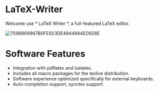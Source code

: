 # LaTeX-Writer
Welcome use * LaTeX Writer *, a full-featured LaTeX editor.

![759B869967B0FE923DE4944684ED928E](https://user-images.githubusercontent.com/106484439/183297333-0c7f4233-e969-4e7f-9011-0828fd1c9981.png)


# Software Features
- Integration with pdflatex and lualatex.
- Includes all macro packages for the texlive distribution.
- Software experience optimized specifically for external keyboards.
- Auto-completion support, synctex support.
